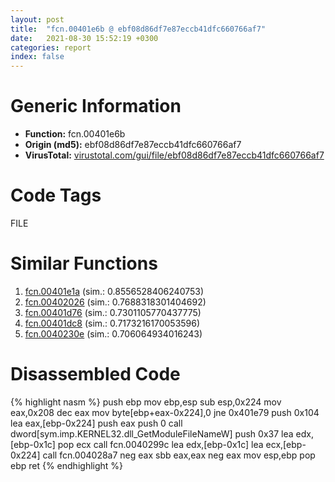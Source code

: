 ```yaml
---
layout: post
title:  "fcn.00401e6b @ ebf08d86df7e87eccb41dfc660766af7"
date:   2021-08-30 15:52:19 +0300
categories: report
index: false
---
```


# Generic Information
- **Function:** fcn.00401e6b
- **Origin (md5):** ebf08d86df7e87eccb41dfc660766af7
- **VirusTotal:** [virustotal.com/gui/file/ebf08d86df7e87eccb41dfc660766af7][virustotal_ref]

# Code Tags
<span class="tag" id="FILE">FILE</span>


# Similar Functions

1. [fcn.00401e1a][similar_1_ref] (sim.: 0.8556528406240753)
2. [fcn.00402026][similar_2_ref] (sim.: 0.7688318301404692)
3. [fcn.00401d76][similar_3_ref] (sim.: 0.7301105770437775)
4. [fcn.00401dc8][similar_4_ref] (sim.: 0.7173216170053596)
5. [fcn.0040230e][similar_5_ref] (sim.: 0.706064934016243)


# Disassembled Code

{% highlight nasm %}
push ebp
mov ebp,esp
sub esp,0x224
mov eax,0x208
dec eax
mov byte[ebp+eax-0x224],0
jne 0x401e79
push 0x104
lea eax,[ebp-0x224]
push eax
push 0
call dword[sym.imp.KERNEL32.dll_GetModuleFileNameW]
push 0x37
lea edx,[ebp-0x1c]
pop ecx
call fcn.0040299c
lea edx,[ebp-0x1c]
lea ecx,[ebp-0x224]
call fcn.004028a7
neg eax
sbb eax,eax
neg eax
mov esp,ebp
pop ebp
ret 
{% endhighlight %}


[similar_1_ref]: /report/fcn.00401e1a@ebf08d86df7e87eccb41dfc660766af7
[similar_2_ref]: /report/fcn.00402026@ebf08d86df7e87eccb41dfc660766af7
[similar_3_ref]: /report/fcn.00401d76@ebf08d86df7e87eccb41dfc660766af7
[similar_4_ref]: /report/fcn.00401dc8@ebf08d86df7e87eccb41dfc660766af7
[similar_5_ref]: /report/fcn.0040230e@ebf08d86df7e87eccb41dfc660766af7
[virustotal_ref]: https://www.virustotal.com/gui/file/ebf08d86df7e87eccb41dfc660766af7
